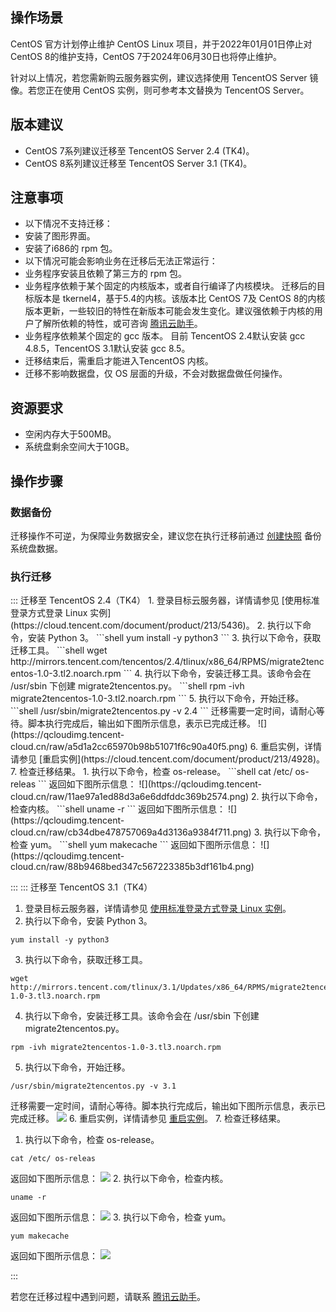 ## 操作场景
CentOS 官方计划停止维护 CentOS Linux 项目，并于2022年01月01日停止对 CentOS 8的维护支持，CentOS 7于2024年06月30日也将停止维护。

针对以上情况，若您需新购云服务器实例，建议选择使用 TencentOS Server 镜像。若您正在使用 CentOS 实例，则可参考本文替换为 TencentOS Server。


## 版本建议
- CentOS 7系列建议迁移至 TencentOS Server 2.4 (TK4)。
- CentOS 8系列建议迁移至 TencentOS Server 3.1 (TK4)。


## 注意事项
- 以下情况不支持迁移：
 - 安装了图形界面。
 - 安装了i686的 rpm 包。
- 以下情况可能会影响业务在迁移后无法正常运行：
 - 业务程序安装且依赖了第三方的 rpm 包。
 - 业务程序依赖于某个固定的内核版本，或者自行编译了内核模块。
迁移后的目标版本是 tkernel4，基于5.4的内核。该版本比 CentOS 7及 CentOS 8的内核版本更新，一些较旧的特性在新版本可能会发生变化。建议强依赖于内核的用户了解所依赖的特性，或可咨询 [腾讯云助手](https://cloud.tencent.com/product/tca)。
 - 业务程序依赖某个固定的 gcc 版本。
目前 TencentOS 2.4默认安装 gcc 4.8.5，TencentOS 3.1默认安装 gcc 8.5。
- 迁移结束后，需重启才能进入TencentOS 内核。
- 迁移不影响数据盘，仅 OS 层面的升级，不会对数据盘做任何操作。

## 资源要求
-  空闲内存大于500MB。
- 系统盘剩余空间大于10GB。

## 操作步骤

### 数据备份
迁移操作不可逆，为保障业务数据安全，建议您在执行迁移前通过 [创建快照](https://cloud.tencent.com/document/product/362/5755) 备份系统盘数据。

### 执行迁移
<dx-tabs>
::: 迁移至 TencentOS 2.4（TK4）
1. 登录目标云服务器，详情请参见 [使用标准登录方式登录 Linux 实例](https://cloud.tencent.com/document/product/213/5436)。
2. 执行以下命令，安装 Python 3。
```shell
yum install -y python3
```
3. 执行以下命令，获取迁移工具。
```shell
wget http://mirrors.tencent.com/tencentos/2.4/tlinux/x86_64/RPMS/migrate2tencentos-1.0-3.tl2.noarch.rpm
```
4. 执行以下命令，安装迁移工具。该命令会在 /usr/sbin 下创建 migrate2tencentos.py。
```shell
rpm -ivh migrate2tencentos-1.0-3.tl2.noarch.rpm
```
5. 执行以下命令，开始迁移。
```shell
/usr/sbin/migrate2tencentos.py -v 2.4
```
迁移需要一定时间，请耐心等待。脚本执行完成后，输出如下图所示信息，表示已完成迁移。
![](https://qcloudimg.tencent-cloud.cn/raw/a5d1a2cc65970b98b51071f6c90a40f5.png)
6. 重启实例，详情请参见 [重启实例](https://cloud.tencent.com/document/product/213/4928)。
7. 检查迁移结果。 
   1. 执行以下命令，检查 os-release。
```shell
cat /etc/ os-releas
```
返回如下图所示信息：
![](https://qcloudimg.tencent-cloud.cn/raw/11ae97a1ed88d3a6e6ddfddc369b2574.png)
   2. 执行以下命令，检查内核。
```shell
uname -r
```
返回如下图所示信息：
![](https://qcloudimg.tencent-cloud.cn/raw/cb34dbe478757069a4d3136a9384f711.png)
  3. 执行以下命令，检查 yum。
```shell
yum makecache
```
返回如下图所示信息：
![](https://qcloudimg.tencent-cloud.cn/raw/88b9468bed347c567223385b3df161b4.png)


:::
::: 迁移至 TencentOS 3.1（TK4）
1. 登录目标云服务器，详情请参见 [使用标准登录方式登录 Linux 实例](https://cloud.tencent.com/document/product/213/5436)。
2. 执行以下命令，安装 Python 3。
```shell
yum install -y python3
```
3. 执行以下命令，获取迁移工具。
```shell
wget http://mirrors.tencent.com/tlinux/3.1/Updates/x86_64/RPMS/migrate2tencentos-1.0-3.tl3.noarch.rpm
```
4. 执行以下命令，安装迁移工具。该命令会在 /usr/sbin 下创建 migrate2tencentos.py。
```shell
rpm -ivh migrate2tencentos-1.0-3.tl3.noarch.rpm
```
5. 执行以下命令，开始迁移。
```shell
/usr/sbin/migrate2tencentos.py -v 3.1
```
迁移需要一定时间，请耐心等待。脚本执行完成后，输出如下图所示信息，表示已完成迁移。
![](https://qcloudimg.tencent-cloud.cn/raw/e272e5f6e5eba50a1e9bc74db536a592.png)
6. 重启实例，详情请参见 [重启实例](https://cloud.tencent.com/document/product/213/4928)。
7. 检查迁移结果。 
   1. 执行以下命令，检查 os-release。
```shell
cat /etc/ os-releas
```
返回如下图所示信息：
![](https://qcloudimg.tencent-cloud.cn/raw/eb7333c8badf5d7a4852a66084fcc190.png)
   2. 执行以下命令，检查内核。
```shell
uname -r
```
返回如下图所示信息：
![](https://qcloudimg.tencent-cloud.cn/raw/9bba4c6112c4bec1482d827ad02a39d6.png)
  3. 执行以下命令，检查 yum。
```shell
yum makecache
```
返回如下图所示信息：
![](https://qcloudimg.tencent-cloud.cn/raw/83a6ec7fc69ab6bd26e9ff1cf0f443da.png)

:::
</dx-tabs>

若您在迁移过程中遇到问题，请联系 [腾讯云助手](https://cloud.tencent.com/product/tca)。

